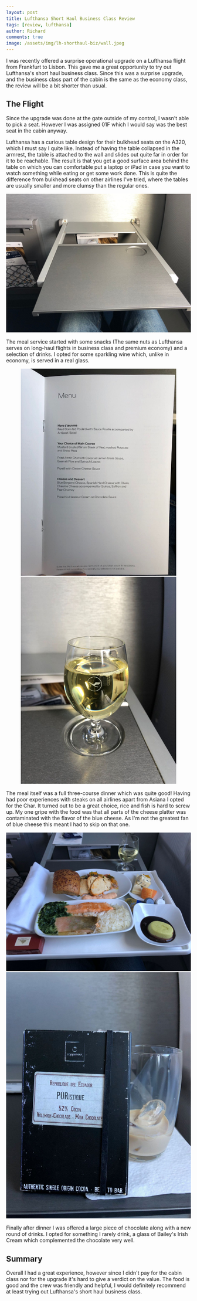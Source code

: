 ```yaml
---
layout: post
title: Lufthansa Short Haul Business Class Review
tags: [review, lufthansa]
author: Richard
comments: true
image: /assets/img/lh-shorthaul-biz/wall.jpeg
---
```


I was recently offered a surprise operational upgrade on a Lufthansa flight from Frankfurt to Lisbon. This gave me a great opportunity to try out Lufthansa's short haul business class. Since this was a surprise upgrade, and the business class part of the cabin is the same as the economy class, the review will be a bit shorter than usual.

## The Flight

Since the upgrade was done at the gate outside of my control, I wasn't able to pick a seat. However I was assigned 01F which I would say was the best seat in the cabin anyway.

Lufthansa has a curious table design for their bulkhead seats on the A320, which I must say I quite like. Instead of having the table collapsed in the armrest, the table is attached to the wall and slides out quite far in order for it to be reachable. The result is that you get a good surface area behind the table on which you can comfortable put a laptop or iPad in case you want to watch something while eating or get some work done. This is quite the difference from bulkhead seats on other airlines I've tried, where the tables are usually smaller and more clumsy than the regular ones.

<img src="/assets/img/lh-shorthaul-biz/table.jpeg" class="half" />

The meal service started with some snacks (The same nuts as Lufthansa serves on long-haul flights in business class and premium economy) and a selection of drinks. I opted for some sparkling wine which, unlike in economy, is served in a real glass.
<figure>
<img src="/assets/img/lh-shorthaul-biz/menu2.jpeg" class="half" />
<img src="/assets/img/lh-shorthaul-biz/champagne.jpeg" class="half" />
</figure>

The meal itself was a full three-course dinner which was quite good! Having had poor experiences with steaks on all airlines apart from Asiana I opted for the Char. It turned out to be a great choice, rice and fish is hard to screw up. My one gripe with the food was that all parts of the cheese platter was contaminated with the flavor of the blue cheese. As I'm not the greatest fan of blue cheese this meant I had to skip on that one.

<img src="/assets/img/lh-shorthaul-biz/dinner.jpeg" class="half" />
<img src="/assets/img/lh-shorthaul-biz/chocolate.jpeg" class="half" />

Finally after dinner I was offered a large piece of chocolate along with a new round of drinks. I opted for something I rarely drink, a glass of Bailey's Irish Cream which complemented the chocolate very well.

## Summary

Overall I had a great experience, however since I didn't pay for the cabin class nor for the upgrade it's hard to give a verdict on the value. The food is good and the crew was friendly and helpful, I would definitely recommend at least trying out Lufthansa's short haul business class.
